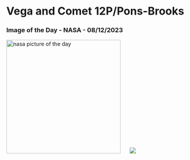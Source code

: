 # Vega and Comet 12P/Pons-Brooks
### Image of the Day - NASA - 08/12/2023
<img src="https://apod.nasa.gov/apod/image/2312/_12P_Pons_Brooks_2023_12_04_184135PST_DEBartlett1024.jpg" alt="nasa picture of the day" width="300"/>&nbsp; &nbsp; &nbsp; <img src="https://github-readme-streak-stats.herokuapp.com/?user=tempo-riz&theme=onedark" >



  
